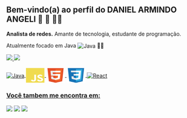 ## Bem-vindo(a) ao perfil do DANIEL ARMINDO ANGELI 🗿 🎩 🧙‍♂️
**Analista de redes.** Amante de tecnologia, estudante de programação.

Atualmente focado em Java <img align="center" alt="Java" height="30" width="30" src="https://github.com/tedoidobr/tedoidobr/assets/144138768/0489f8dc-e536-4249-8288-a1ee4573220d"/> 👨‍💻


 <div>
   <a href="https://github.com/tedoidobr">
   <img height="180em" src="https://github-readme-stats.vercel.app/api/top-langs/?username=tedoidobr&layout=compact&langs_count=5&theme=cobalt2&locale=pt-br"/>
   <img height="180em" src="https://github-readme-stats.vercel.app/api?username=tedoidobr&show_icons=true&theme=cobalt2&include_all_commits=true&count_private=true&locale=pt-br"/>
</div>
    
<div style="display: inline_block"><br>
 
  <img align="center" alt="Java" height="40" width="50" src="https://raw.githubusercontent.com/jmnote/z-icons/master/svg/java.svg">
  <img align="center" alt="Js" height="40" width="50" src="https://raw.githubusercontent.com/devicons/devicon/master/icons/javascript/javascript-plain.svg">
  <img align="center" alt="HTML" height="40" width="50" src="https://raw.githubusercontent.com/devicons/devicon/master/icons/html5/html5-original.svg">
  <img align="center" alt="CSS" height="40" width="50" src="https://raw.githubusercontent.com/devicons/devicon/master/icons/css3/css3-original.svg">
  <img align="center" alt="React" height="40" width="50" src="https://cdn.jsdelivr.net/gh/devicons/devicon/icons/react/react-original.svg">
  
</div>

### **Você tambem me encontra em:**

<div> 
  <a href="https://instagram.com/tedoido" target="_blank"><img src="https://img.shields.io/badge/-Instagram-%23E4405F?style=for-the-badge&logo=instagram&logoColor=white" target="_blank"></a>
  <a href = "mailto:tedoido@gmail.com.com"><img src="https://img.shields.io/badge/-Gmail-%23333?style=for-the-badge&logo=gmail&logoColor=white" target="_blank"></a>
  <a href="https://www.linkedin.com/in/daniel-armindo-angeli-06aa37282/" target="_blank"><img src="https://img.shields.io/badge/-LinkedIn-%230077B5?style=for-the-badge&logo=linkedin&logoColor=white" target="_blank"></a>
</div>
